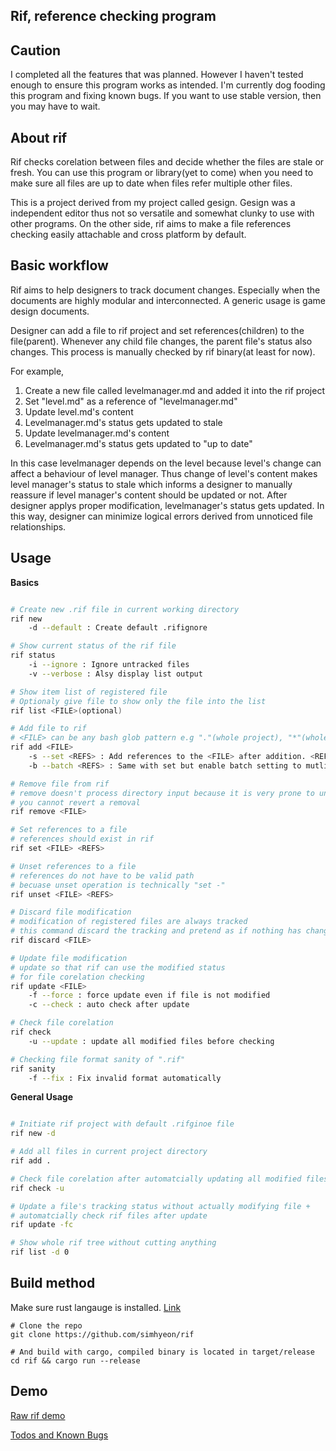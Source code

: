 ## Rif, reference checking program

## Caution

I completed all the features that was planned. However I haven't tested enough
to ensure this program works as intended. I'm currently dog fooding this
program and fixing known bugs. If you want to use stable version, then you may
have to wait.

## About rif

Rif checks corelation between files and decide whether the files are stale or
fresh. You can use this program or library(yet to come) when you need
to make sure all files are up to date when files refer multiple other
files.

This is a project derived from my project called gesign. Gesign was a
independent editor thus not so versatile and somewhat clunky to use with other
programs. On the other side, rif aims to make a file references checking easily
attachable and cross platform by default.

## Basic workflow

Rif aims to help designers to track document changes. Especially when the
documents are highly modular and interconnected. A generic usage is game design
documents.

Designer can add a file to rif project and set references(children) to the
file(parent). Whenever any child file changes, the parent file's status also
changes. This process is manually checked by rif binary(at least for now).

For example, 

1. Create a new file called levelmanager.md and added it into the rif project
1. Set "level.md" as a reference of "levelmanager.md"
1. Update level.md's content
1. Levelmanager.md's status gets updated to stale
1. Update levelmanager.md's content
1. Levelmanager.md's status gets updated to "up to date"

In this case levelmanager depends on the level because level's change can
affect a behaviour of level manager. Thus change of level's content makes level
manager's status to stale which informs a designer to manually reassure if level
manager's content should be updated or not. After designer applys proper
modification, levelmanager's status gets updated. In this way, designer can
minimize logical errors derived from unnoticed file relationships.

## Usage

**Basics**

```bash

# Create new .rif file in current working directory
rif new
	-d --default : Create default .rifignore 

# Show current status of the rif file
rif status 
	-i --ignore : Ignore untracked files
	-v --verbose : Alsy display list output

# Show item list of registered file
# Optionaly give file to show only the file into the list
rif list <FILE>(optional)

# Add file to rif
# <FILE> can be any bash glob pattern e.g "."(whole project), "*"(whole files in current directory)
rif add <FILE>
	-s --set <REFS> : Add references to the <FILE> after addition. <REFS> should already exists in rif
	-b --batch <REFS> : Same with set but enable batch setting to mutliple <FILE>. This explicitly enquire a user because unsetting is very trival process while setting references is instant.

# Remove file from rif
# remove doesn't process directory input because it is very prone to unintended operation
# you cannot revert a removal 
rif remove <FILE>

# Set references to a file 
# references should exist in rif
rif set <FILE> <REFS>

# Unset references to a file 
# references do not have to be valid path
# becuase unset operation is technically "set -"
rif unset <FILE> <REFS>

# Discard file modification
# modification of registered files are always tracked
# this command discard the tracking and pretend as if nothing has changed
rif discard <FILE>

# Update file modification
# update so that rif can use the modified status
# for file corelation checking
rif update <FILE>
	-f --force : force update even if file is not modified
	-c --check : auto check after update

# Check file corelation
rif check
	-u --update : update all modified files before checking

# Checking file format sanity of ".rif"
rif sanity
	-f --fix : Fix invalid format automatically

```

**General Usage**

```bash

# Initiate rif project with default .rifginoe file
rif new -d

# Add all files in current project directory
rif add . 

# Check file corelation after automatcially updating all modified files
rif check -u

# Update a file's tracking status without actually modifying file + 
# automatcially check rif files after update 
rif update -fc

# Show whole rif tree without cutting anything
rif list -d 0

```

## Build method

Make sure rust langauge is installed. [Link](https://www.rust-lang.org/tools/install)
```
# Clone the repo
git clone https://github.com/simhyeon/rif

# And build with cargo, compiled binary is located in target/release
cd rif && cargo run --release
```

## Demo

[Raw rif demo]()

[Todos and Known Bugs](meta.md)
